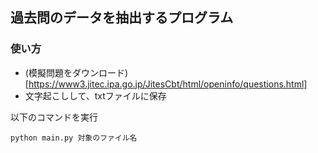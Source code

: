 ## 過去問のデータを抽出するプログラム

### 使い方
- (模擬問題をダウンロード)[https://www3.jitec.ipa.go.jp/JitesCbt/html/openinfo/questions.html]
- 文字起こしして、txtファイルに保存

以下のコマンドを実行
```
python main.py 対象のファイル名
```


